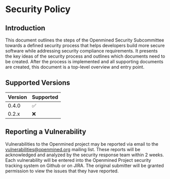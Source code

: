 # Security Policy

## Introduction

This document outlines the steps of the Openmined Security Subcommittee towards a defined security process that helps developers 
build more secure software while addressing security compliance requirements. 
It presents the key ideas of the security process and outlines which documents need to be created.
After the process is implemented and all supporting documents are created, this document is a top-level overview and entry point.

## Supported Versions

| Version | Supported          |
| ------- | ------------------ |
| 0.4.0   | :white_check_mark: |
| 0.2.x   | :x:                |


## Reporting a Vulnerability



Vulnerabilities to the Openmined project may be reported via email to the 
vulnerabilities@openmined.org mailing list. 
These reports will be acknowledged and analyzed by the security response team within 2 weeks. 
Each vulnerability will be entered into the Openmined Project security tracking system on Github or on JIRA. 
The original submitter will be granted permission to view the issues that they have reported.
